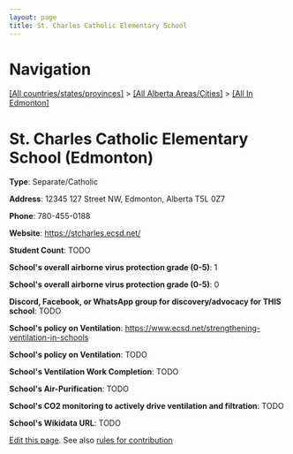 ```yaml
---
layout: page
title: St. Charles Catholic Elementary School
---
```

# Navigation

[[All countries/states/provinces]](../../..) > [[All Alberta Areas/Cities]](../..) > [[All In Edmonton]](..)

# St. Charles Catholic Elementary School (Edmonton)

**Type**: Separate/Catholic

**Address**: 12345 127 Street NW, Edmonton, Alberta T5L 0Z7

**Phone**: 780-455-0188

**Website**: <https://stcharles.ecsd.net/>

**Student Count**: TODO

**School's overall airborne virus protection grade (0-5)**: 1

**School's overall airborne virus protection grade (0-5)**: 0

**Discord, Facebook, or WhatsApp group for discovery/advocacy for THIS school**: TODO

**School's policy on Ventilation**: <https://www.ecsd.net/strengthening-ventilation-in-schools>

**School's policy on Ventilation**: TODO

**School's Ventilation Work Completion**: TODO

**School's Air-Purification**: TODO

**School's CO2 monitoring to actively drive ventilation and filtration**: TODO

**School's Wikidata URL**: TODO


[Edit this page](https://github.com/ventilate-schools/AB/edit/main/./Edmonton/St._Charles_Catholic_Elementary_School.md). See also [rules for contribution](../../../contribution-rules/)